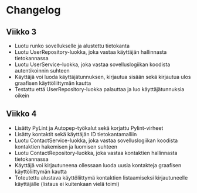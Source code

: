 # Changelog

## Viikko 3

- Luotu runko sovellukselle ja alustettu tietokanta
- Luotu UserRepository-luokka, joka vastaa käyttäjän hallinnasta tietokannassa
- Luotu UserService-luokka, joka vastaa sovelluslogiikan koodista autentikoinnin suhteen
- Käyttäjä voi luoda käyttäjätunnuksen, kirjautua sisään sekä kirjautua ulos graafisen käyttöliittymän kautta
- Testattu että UserRepository-luokka palauttaa ja luo käyttäjätunnuksia oikein

## Viikko 4

- Lisätty PyLint ja Autopep-työkalut sekä korjattu Pylint-virheet
- Lisätty kontaktit sekä käyttäjän ID tietokantamalliin
- Luotu ContactService-luokka, joka vastaa sovelluslogiikan koodista kontaktien hakemisen ja luomisen suhteen
- Luotu ContactRepository-luokka, joka vastaa kontaktien hallinnasta tietokannassa
- Käyttäjä voi kirjautuneena ollessaan luoda uusia kontakteja graafisen käyttöliittymän kautta
- Toteutettu alustava käyttöliittymä kontaktien listaamiseksi kirjautuneelle käyttäjälle (listaus ei kuitenkaan vielä toimi)
